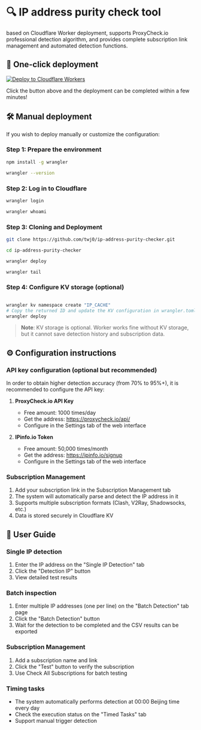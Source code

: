 # 🔍 IP address purity check tool

based on Cloudflare Worker deployment, supports ProxyCheck.io professional detection algorithm, and provides complete subscription link management and automated detection functions.

## 🚀 One-click deployment

[![Deploy to Cloudflare Workers](https://deploy.workers.cloudflare.com/button)](https://deploy.workers.cloudflare.com/?url=https://github.com/twj0/ip-address-purity-checker)

Click the button above and the deployment can be completed within a few minutes!


## 🛠️ Manual deployment

If you wish to deploy manually or customize the configuration:

### Step 1: Prepare the environment
```bash
npm install -g wrangler

wrangler --version
```

### Step 2: Log in to Cloudflare
```bash
wrangler login

wrangler whoami
```

### Step 3: Cloning and Deployment
```bash
git clone https://github.com/twj0/ip-address-purity-checker.git

cd ip-address-purity-checker

wrangler deploy

wrangler tail
```

### Step 4: Configure KV storage (optional)
```bash

wrangler kv namespace create "IP_CACHE"
# Copy the returned ID and update the KV configuration in wrangler.toml
wrangler deploy
```

> **Note**: KV storage is optional. Worker works fine without KV storage, but it cannot save detection history and subscription data.

## ⚙️ Configuration instructions

### API key configuration (optional but recommended)

In order to obtain higher detection accuracy (from 70% to 95%+), it is recommended to configure the API key:

1. **ProxyCheck.io API Key**
   - Free amount: 1000 times/day
   - Get the address: https://proxycheck.io/api/
   - Configure in the Settings tab of the web interface

2. **IPinfo.io Token**
   - Free amount: 50,000 times/month
   - Get the address: https://ipinfo.io/signup
   - Configure in the Settings tab of the web interface

### Subscription Management

1. Add your subscription link in the Subscription Management tab
2. The system will automatically parse and detect the IP address in it
3. Supports multiple subscription formats (Clash, V2Ray, Shadowsocks, etc.)
4. Data is stored securely in Cloudflare KV

## 📖 User Guide

### Single IP detection
1. Enter the IP address on the "Single IP Detection" tab
2. Click the "Detection IP" button
3. View detailed test results

### Batch inspection
1. Enter multiple IP addresses (one per line) on the "Batch Detection" tab page
2. Click the "Batch Detection" button
3. Wait for the detection to be completed and the CSV results can be exported

### Subscription Management
1. Add a subscription name and link
2. Click the "Test" button to verify the subscription
3. Use Check All Subscriptions for batch testing

### Timing tasks
- The system automatically performs detection at 00:00 Beijing time every day
- Check the execution status on the "Timed Tasks" tab
- Support manual trigger detection

